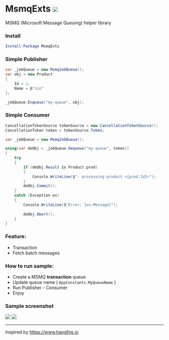 # MsmqExts <a href="https://www.nuget.org/packages/MsmqExts/"><img src="https://img.shields.io/nuget/v/MsmqExts.svg?style=flat" /> </a>
MSMQ (Microsoft Message Queuing) helper library

### Install
```powershell
Install-Package MsmqExts
```

### Simple Publisher
```csharp
var _jobQueue = new MsmqJobQueue();
var obj = new Product
{
    Id = 1,
    Name = @"Jin"
};

_jobQueue.Enqueue("my-queue", obj);
```

### Simple Consumer
```csharp
CancellationTokenSource tokenSource = new CancellationTokenSource();
CancellationToken token = tokenSource.Token;

var _jobQueue = new MsmqJobQueue();

using(var deObj = _jobQueue.Dequeue("my-queue", token))
{
    try
    {
        if (deObj.Result is Product prod)
        {
            Console.WriteLine($"- processing product <{prod.Id}>");
        }
        deObj.Commit();
    }
    catch (Exception ex)
    {
        Console.WriteLine($"Error: {ex.Message}");
    
        deObj.Abort();
    }
}
```

### Feature:
- Transaction
- Fetch batch messages

### How to run sample: 

- Create a MSMQ **transaction** queue 
- Update queue name ( `AppConstants.MyQueueName` )
- Run Publisher - Consumer
- Enjoy

### Sample screenshot

<img src="https://raw.githubusercontent.com/minhhungit/MsmqExts/master/wiki/producer.png" />

<img src="https://raw.githubusercontent.com/minhhungit/MsmqExts/master/wiki/consumer.png" />

---

Inspired by https://www.hangfire.io
